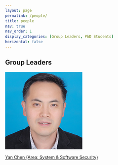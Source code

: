 ```yaml
---
layout: page
permalink: /people/
title: people
nav: true
nav_order: 1
display_categories: [Group Leaders, PhD Students]
horizontal: false
---
```

<!-- _pages/people.md -->
<div class="people">
<h2>Group Leaders</h2>
<p>
<div class="member">
  <a href="http://www.cs.northwestern.edu/~ychen/">
    <p><img src="assets/img/people/chen-yan.jpeg" alt="Yan Chen"></p>
    <p>Yan Chen (Area: System & Software Security)</p>
  </a>
</div>

</div>
